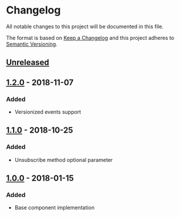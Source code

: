 # Changelog
All notable changes to this project will be documented in this file.

The format is based on [Keep a Changelog](http://keepachangelog.com/en/1.0.0/)
and this project adheres to [Semantic Versioning](http://semver.org/spec/v2.0.0.html).

## [Unreleased]

## [1.2.0] - 2018-11-07
### Added
- Versionized events support

## [1.1.0] - 2018-10-25
### Added
- Unsubscribe method optional parameter

## [1.0.0] - 2018-01-15
### Added
- Base component implementation

[Unreleased]: https://github.com/andrey-tm/yii2-service-events-client/compare/1.2.0...HEAD
[1.2.0]: https://github.com/andrey-tm/yii2-service-events-client/compare/1.1.0...1.2.0
[1.1.0]: https://github.com/andrey-tm/yii2-service-events-client/compare/1.0.0...1.1.0
[1.0.0]: https://github.com/andrey-tm/yii2-service-events-client/tree/1.0.0
